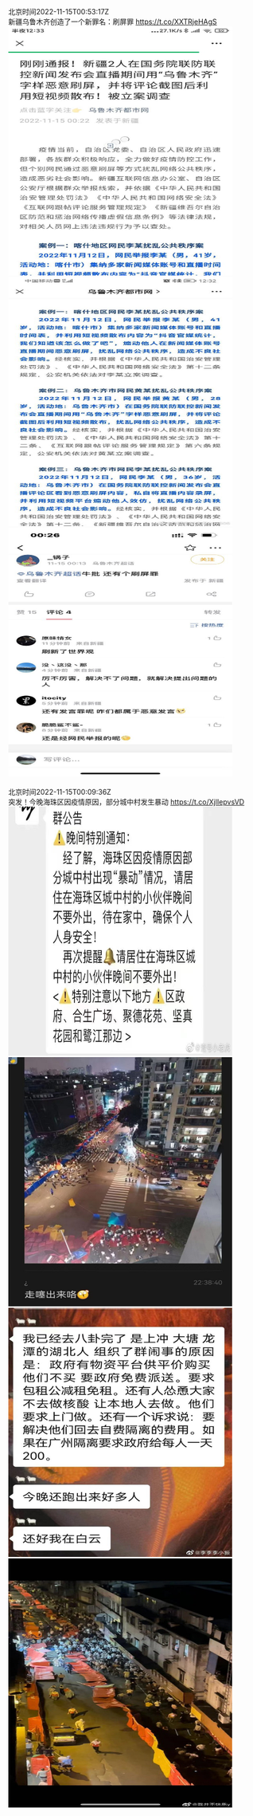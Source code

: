 北京时间2022-11-15T00:53:17Z<br>新疆乌鲁木齐创造了一个新罪名：刷屏罪 https://t.co/XXTRjeHAgS<br><img src='/temp/image/2022/o-Month-11/1592198999158968322_0.jpg' width='450' height='500'><img src='/temp/image/2022/o-Month-11/1592198999158968322_1.jpg' width='450' height='500'><img src='/temp/image/2022/o-Month-11/1592198999158968322_2.jpg' width='450' height='500'><br><br>北京时间2022-11-15T00:09:36Z<br>突发！今晚海珠区因疫情原因，部分城中村发生暴动 https://t.co/XjlIepvsVD<br><img src='/temp/image/2022/o-Month-11/1592188004856401922_0.jpg' width='450' height='500'><img src='/temp/image/2022/o-Month-11/1592188004856401922_1.jpg' width='450' height='500'><img src='/temp/image/2022/o-Month-11/1592188004856401922_2.jpg' width='450' height='500'><img src='/temp/image/2022/o-Month-11/1592188004856401922_3.jpg' width='450' height='500'><br><br>